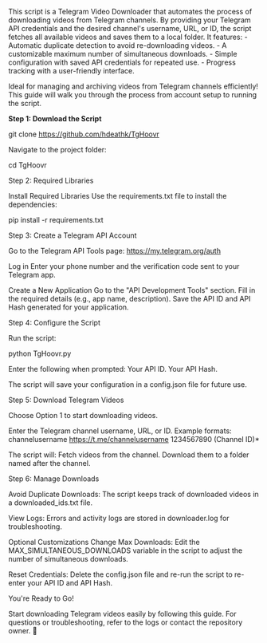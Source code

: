 This script is a Telegram Video Downloader that automates the process of downloading videos from Telegram channels. By providing your Telegram API credentials and the desired channel's username, URL, or ID, the script fetches all available videos and saves them to a local folder. It features: - Automatic duplicate detection to avoid re-downloading videos. - A customizable maximum number of simultaneous downloads. - Simple configuration with saved API credentials for repeated use. - Progress tracking with a user-friendly interface.

Ideal for managing and archiving videos from Telegram channels efficiently! This guide will walk you through the process from account setup to running the script.

**Step 1: Download the Script**

git clone https://github.com/hdeathk/TgHoovr

Navigate to the project folder:

cd TgHoovr

Step 2: Required Libraries

Install Required Libraries Use the requirements.txt file to install the dependencies:

pip install -r requirements.txt

Step 3: Create a Telegram API Account

Go to the Telegram API Tools page: https://my.telegram.org/auth

Log in Enter your phone number and the verification code sent to your Telegram app.

Create a New Application Go to the "API Development Tools" section. Fill in the required details (e.g., app name, description). Save the API ID and API Hash generated for your application.

Step 4: Configure the Script

Run the script:

python TgHoovr.py

Enter the following when prompted: Your API ID. Your API Hash.

The script will save your configuration in a config.json file for future use.

Step 5: Download Telegram Videos

Choose Option 1 to start downloading videos.

Enter the Telegram channel username, URL, or ID. Example formats: channelusername https://t.me/channelusername 1234567890 (Channel ID)*

The script will: Fetch videos from the channel. Download them to a folder named after the channel.

Step 6: Manage Downloads

Avoid Duplicate Downloads: The script keeps track of downloaded videos in a downloaded_ids.txt file.

View Logs: Errors and activity logs are stored in downloader.log for troubleshooting.

Optional Customizations
Change Max Downloads: Edit the MAX_SIMULTANEOUS_DOWNLOADS variable in the script to adjust the number of simultaneous downloads.

Reset Credentials: Delete the config.json file and re-run the script to re-enter your API ID and API Hash.

You're Ready to Go!

Start downloading Telegram videos easily by following this guide. For questions or troubleshooting, refer to the logs or contact the repository owner. 🎉
